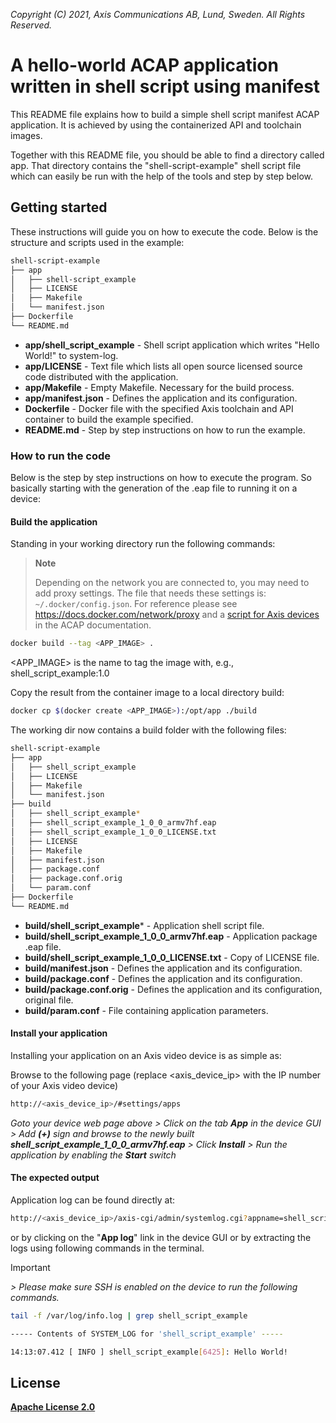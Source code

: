 *Copyright (C) 2021, Axis Communications AB, Lund, Sweden. All Rights Reserved.*

# A hello-world ACAP application written in shell script using manifest

This README file explains how to build a simple shell script manifest ACAP application. It is achieved by using the containerized API and toolchain images.

Together with this README file, you should be able to find a directory called app. That directory contains the "shell-script-example" shell script file which can easily be run with the help of the tools and step by step below.

## Getting started

These instructions will guide you on how to execute the code. Below is the structure and scripts used in the example:

```sh
shell-script-example
├── app
│   ├── shell-script_example
│   ├── LICENSE
│   ├── Makefile
│   └── manifest.json
├── Dockerfile
└── README.md
```

- **app/shell_script_example** - Shell script application which writes "Hello World!" to system-log.
- **app/LICENSE** - Text file which lists all open source licensed source code distributed with the application.
- **app/Makefile** - Empty Makefile. Necessary for the build process.
- **app/manifest.json** - Defines the application and its configuration.
- **Dockerfile** - Docker file with the specified Axis toolchain and API container to build the example specified.
- **README.md** - Step by step instructions on how to run the example.

### How to run the code

Below is the step by step instructions on how to execute the program. So basically starting with the generation of the .eap file to running it on a device:

#### Build the application

Standing in your working directory run the following commands:

> **Note**
>
> Depending on the network you are connected to, you may need to add proxy settings.
> The file that needs these settings is: `~/.docker/config.json`. For reference please see
> https://docs.docker.com/network/proxy and a
> [script for Axis devices](https://axiscommunications.github.io/acap-documentation/docs/develop/build-install-run.html#configure-network-proxy-settings) in the ACAP documentation.

```sh
docker build --tag <APP_IMAGE> .
```

<APP_IMAGE> is the name to tag the image with, e.g., shell_script_example:1.0

Copy the result from the container image to a local directory build:

```sh
docker cp $(docker create <APP_IMAGE>):/opt/app ./build
```

The working dir now contains a build folder with the following files:

```sh
shell-script-example
├── app
│   ├── shell_script_example
│   ├── LICENSE
│   ├── Makefile
│   └── manifest.json
├── build
│   ├── shell_script_example*
│   ├── shell_script_example_1_0_0_armv7hf.eap
│   ├── shell_script_example_1_0_0_LICENSE.txt
│   ├── LICENSE
│   ├── Makefile
│   ├── manifest.json
│   ├── package.conf
│   ├── package.conf.orig
│   └── param.conf
├── Dockerfile
└── README.md
```

- **build/shell_script_example*** - Application shell script file.
- **build/shell_script_example_1_0_0_armv7hf.eap** - Application package .eap file.
- **build/shell_script_example_1_0_0_LICENSE.txt** - Copy of LICENSE file.
- **build/manifest.json** - Defines the application and its configuration.
- **build/package.conf** - Defines the application and its configuration.
- **build/package.conf.orig** - Defines the application and its configuration, original file.
- **build/param.conf** - File containing application parameters.

#### Install your application

Installing your application on an Axis video device is as simple as:

Browse to the following page (replace <axis_device_ip> with the IP number of your Axis video device)

```sh
http://<axis_device_ip>/#settings/apps
```

*Goto your device web page above > Click on the tab **App** in the device GUI > Add **(+)** sign and browse to
the newly built **shell_script_example_1_0_0_armv7hf.eap** > Click **Install** > Run the application by enabling the **Start** switch*

#### The expected output

Application log can be found directly at:

```sh
http://<axis_device_ip>/axis-cgi/admin/systemlog.cgi?appname=shell_script_example
```

or by clicking on the "**App log**" link in the device GUI or by extracting the logs using following commands in the terminal.

>[!IMPORTANT]
*> Please make sure SSH is enabled on the device to run the following commands.*

```sh
tail -f /var/log/info.log | grep shell_script_example
```

```sh
----- Contents of SYSTEM_LOG for 'shell_script_example' -----

14:13:07.412 [ INFO ] shell_script_example[6425]: Hello World!

```

## License

**[Apache License 2.0](../LICENSE)**
